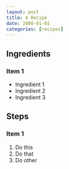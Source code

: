 ```yaml
---
layout: post
title: A Recipe
date: 2000-01-01
categories: [recipes]
---
```


## Ingredients

### Item 1

* Ingredient 1
* Ingredient 2
* Ingredient 3

## Steps

### Item 1

1. Do this
1. Do that
1. Do other
